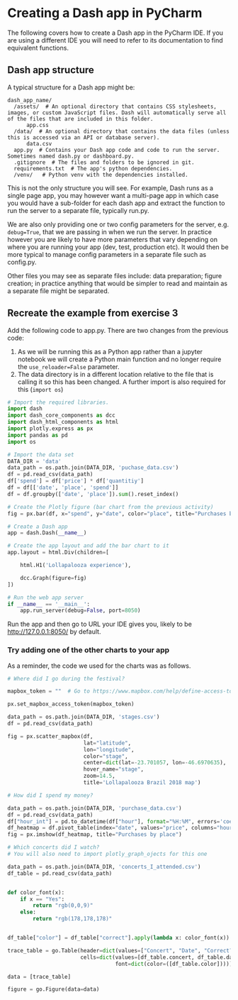 # Creating a Dash app in PyCharm

The following covers how to create a Dash app in the PyCharm IDE. If you are using a different IDE you will need to
refer to its documentation to find equivalent functions.

## Dash app structure

A typical structure for a Dash app might be:

```
dash_app_name/
  /assets/  # An optional directory that contains CSS stylesheets, images, or custom JavaScript files. Dash will automatically serve all of the files that are included in this folder.
      app.css  
  /data/  # An optional directory that contains the data files (unless this is accessed via an API or database server).
      data.csv
  app.py  # Contains your Dash app code and code to run the server. Sometimes named dash.py or dashboard.py.
  .gitignore  # The files and folders to be ignored in git.
  requirements.txt  # The app's python dependencies.
  /venv/   # Python venv with the dependencies installed.

```

This is not the only structure you will see. For example, Dash runs as a single page app, you may however want a
multi-page app in which case you would have a sub-folder for each dash app and extract the function to run the server to
a separate file, typically run.py.

We are also only providing one or two config parameters for the server, e.g. `debug=True`, that we are passing in when
we run the server. In practice however you are likely to have more parameters that vary depending on where you are
running your app (dev, test, production etc). It would then be more typical to manage config parameters in a separate
file such as config.py.

Other files you may see as separate files include: data preparation; figure creation; in practice anything that would be
simpler to read and maintain as a separate file might be separated.

## Recreate the example from exercise 3

Add the following code to app.py. There are two changes from the previous code:

1. As we will be running this as a Python app rather than a jupyter notebook we will create a Python main function and
   no longer require the `use_reloader=False` parameter.
2. The data directory is in a different location relative to the file that is calling it so this has been changed. A
   further import is also required for this (`import os`)

```python
# Import the required libraries.
import dash
import dash_core_components as dcc
import dash_html_components as html
import plotly.express as px
import pandas as pd
import os

# Import the data set
DATA_DIR = 'data'
data_path = os.path.join(DATA_DIR, 'puchase_data.csv')
df = pd.read_csv(data_path)
df['spend'] = df['price'] * df['quantitiy']
df = df[['date', 'place', 'spend']]
df = df.groupby(['date', 'place']).sum().reset_index()

# Create the Plotly figure (bar chart from the previous activity)
fig = px.bar(df, x="spend", y="date", color="place", title="Purchases by place")

# Create a Dash app 
app = dash.Dash(__name__)

# Create the app layout and add the bar chart to it
app.layout = html.Div(children=[

    html.H1('Lollapalooza experience'),

    dcc.Graph(figure=fig)
])

# Run the web app server
if __name__ == '__main__':
    app.run_server(debug=False, port=8050) 
```

Run the app and then go to URL your IDE gives you, likely to be http://127.0.0.1:8050/ by default.

### Try adding one of the other charts to your app

As a reminder, the code we used for the charts was as follows.

```python
# Where did I go during the festival?

mapbox_token = ""  # Go to https://www.mapbox.com/help/define-access-token/ to get your own token then add it here

px.set_mapbox_access_token(mapbox_token)

data_path = os.path.join(DATA_DIR, 'stages.csv')
df = pd.read_csv(data_path)

fig = px.scatter_mapbox(df,
                        lat="latitude",
                        lon="longitude",
                        color="stage",
                        center=dict(lat=-23.701057, lon=-46.6970635),
                        hover_name="stage",
                        zoom=14.5,
                        title='Lollapalooza Brazil 2018 map')

# How did I spend my money?

data_path = os.path.join(DATA_DIR, 'purchase_data.csv')
df = pd.read_csv(data_path)
df["hour_int"] = pd.to_datetime(df["hour"], format="%H:%M", errors='coerce').apply(lambda x: int(x.hour))
df_heatmap = df.pivot_table(index="date", values="price", columns="hour", aggfunc="sum").fillna(0)
fig = px.imshow(df_heatmap, title="Purchases by place")

# Which concerts did I watch?
# You will also need to import plotly_graph_ojects for this one

data_path = os.path.join(DATA_DIR, 'concerts_I_attended.csv')
df_table = pd.read_csv(data_path)


def color_font(x):
    if x == "Yes":
        return "rgb(0,0,9)"
    else:
        return "rgb(178,178,178)"


df_table["color"] = df_table["correct"].apply(lambda x: color_font(x))

trace_table = go.Table(header=dict(values=["Concert", "Date", "Correct?"], fill=dict(color=("rgb(82,187,47)"))),
                       cells=dict(values=[df_table.concert, df_table.date, df_table.correct],
                                  font=dict(color=([df_table.color]))))

data = [trace_table]

figure = go.Figure(data=data)
```